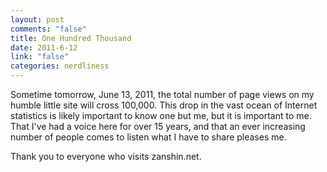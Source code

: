 ```yaml
--- 
layout: post
comments: "false"
title: One Hundred Thousand
date: 2011-6-12
link: "false"
categories: nerdliness
---
```

Sometime tomorrow, June 13, 2011, the total number of page views on my humble little site will cross 100,000. This drop in the vast ocean of Internet statistics is likely important to know one but me, but it is important to me. That I've had a voice here for over 15 years, and that an ever increasing number of people comes to listen what I have to share pleases me.

Thank you to everyone who visits zanshin.net.

